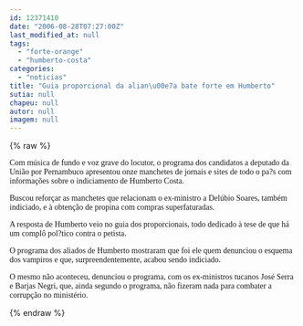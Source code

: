 ```yaml
---
id: 12371410
date: "2006-08-28T07:27:00Z"
last_modified_at: null
tags:
  - "forte-orange"
  - "humberto-costa"
categories:
  - "noticias"
title: "Guia proporcional da alian\u00e7a bate forte em Humberto"
sutia: null
chapeu: null
autor: null
imagem: null
---
```

{% raw %}
<p><P><FONT face=Verdana>Com música de fundo e voz grave do locutor, o programa dos candidatos a deputado da União por Pernambuco apresentou onze manchetes de jornais e sites de todo o pa?s com informações sobre o indiciamento de Humberto Costa.</FONT></P></p>
<p><P><FONT face=Verdana>Buscou reforçar as manchetes que relacionam o ex-ministro a Delúbio Soares, também indiciado, e à obtenção de propina com compras superfaturadas.</FONT></P></p>
<p><P><FONT face=Verdana>A resposta de Humberto veio&nbsp;no guia dos proporcionais, todo&nbsp;dedicado à tese de que há um complô pol?tico contra o petista.</FONT></P></p>
<p><P><FONT face=Verdana>O programa dos aliados de Humberto mostraram que foi ele quem denunciou o esquema dos vampiros e que, surpreendentemente, acabou sendo indiciado. </FONT></P></p>
<p><P><FONT face=Verdana>O mesmo não aconteceu, denunciou o programa, com os ex-ministros tucanos José Serra e Barjas Negri, que, ainda segundo o programa, não fizeram nada para combater a corrupção no ministério.</FONT></P> </p>
{% endraw %}